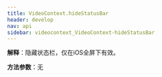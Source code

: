 ```yaml
---
title: VideoContext.hideStatusBar
header: develop
nav: api
sidebar: videocontext_VideoContext-hideStatusBar
---
```



 
 
**解释**：隐藏状态栏，仅在iOS全屏下有效。

**方法参数**：无

 